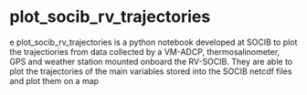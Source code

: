 # plot_socib_rv_trajectories
e plot_socib_rv_trajectories is a python notebook developed at SOCIB to plot the trajectiories from data collected by a VM-ADCP, thermosalinometer, GPS and weather station mounted onboard the RV-SOCIB. They are able to plot the trajectories of the main variables  stored into the SOCIB netcdf files and plot them on a map
